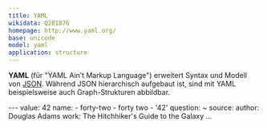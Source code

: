 ```yaml
---
title: YAML
wikidata: Q281876
homepage: http://www.yaml.org/
base: unicode
model: yaml
application: structure
---
```


**YAML** (für "YAML Ain’t Markup Language") erweitert Syntax und Modell von
[JSON](json). Während JSON hierarchisch aufgebaut ist, sind mit YAML
beispielsweise auch Graph-Strukturen abbildbar.

<example>
    ---
    value: 42
    name:
    - forty-two
    - forty two
    - '42'
    question: ~
    source:
      author: Douglas Adams
      work: The Hitchhiker's Guide to the Galaxy
    ...
</example>
